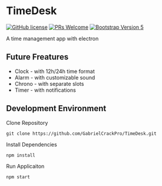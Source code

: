 # TimeDesk

[![GitHub license](https://img.shields.io/github/license/Naereen/StrapDown.js.svg)](https://github.com/GabrielCrackPro/TimeDesk/master/LICENSE)
[![PRs Welcome](https://img.shields.io/badge/PRs-welcome-brightgreen.svg?style=flat-square)](https://github.com/GabrielCrackPro/TimeDesk/pulls)
[![Bootstrap Version 5](https://img.shields.io/badge/Bootstrap-5.0-blueviolet?style=flat-square&logo=bootstrap)](https://getbootstrap.com/docs/versions/)

A time management app with electron

## Future Freatures

- Clock - with 12h/24h time format
- Alarm - with customizable sound
- Chrono - with separate slots
- Timer - with notifications

## Development Environment

Clone Repository

```
git clone https://github.com/GabrielCrackPro/TimeDesk.git
```

Install Dependencies

```
npm install
```

Run Applicaiton

```
npm start
```

